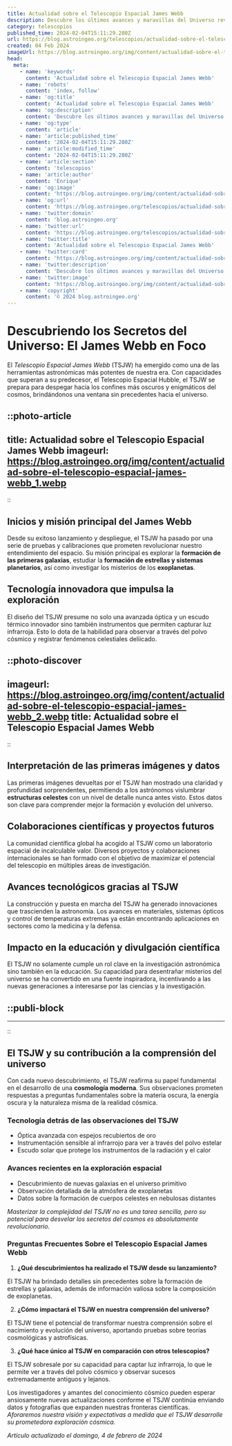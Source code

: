 ```yaml
---
title: Actualidad sobre el Telescopio Espacial James Webb
description: Descubre los últimos avances y maravillas del Universo reveladas por el Telescopio Espacial James Webb. Ciencia espacial en detalle.
category: telescopios
published_time: 2024-02-04T15:11:29.280Z
url: https://blog.astroingeo.org/telescopios/actualidad-sobre-el-telescopio-espacial-james-webb
created: 04 Feb 2024
imageUrl: https://blog.astroingeo.org/img/content/actualidad-sobre-el-telescopio-espacial-james-webb_1.webp
head:
  meta:
    - name: 'keywords'
      content: 'Actualidad sobre el Telescopio Espacial James Webb'
    - name: 'robots'
      content: 'index, follow'
    - name: 'og:title'
      content: 'Actualidad sobre el Telescopio Espacial James Webb'
    - name: 'og:description'
      content: 'Descubre los últimos avances y maravillas del Universo reveladas por el Telescopio Espacial James Webb. Ciencia espacial en detalle.'
    - name: 'og:type'
      content: 'article'
    - name: 'article:published_time'
      content: '2024-02-04T15:11:29.280Z'
    - name: 'article:modified_time'
      content: '2024-02-04T15:11:29.280Z'
    - name: 'article:section'
      content: 'telescopios'
    - name: 'article:author'
      content: 'Enrique'
    - name: 'og:image'
      content: 'https://blog.astroingeo.org/img/content/actualidad-sobre-el-telescopio-espacial-james-webb_1.webp'
    - name: 'og:url'
      content: 'https://blog.astroingeo.org/telescopios/actualidad-sobre-el-telescopio-espacial-james-webb'
    - name: 'twitter:domain'
      content: 'blog.astroingeo.org'
    - name: 'twitter:url'
      content: 'https://blog.astroingeo.org/telescopios/actualidad-sobre-el-telescopio-espacial-james-webb'
    - name: 'twitter:title'
      content: 'Actualidad sobre el Telescopio Espacial James Webb'
    - name: 'twitter:card'
      content: 'https://blog.astroingeo.org/img/content/actualidad-sobre-el-telescopio-espacial-james-webb_1.webp'
    - name: 'twitter:description'
      content: 'Descubre los últimos avances y maravillas del Universo reveladas por el Telescopio Espacial James Webb. Ciencia espacial en detalle.'
    - name: 'twitter:image'
      content: 'https://blog.astroingeo.org/img/content/actualidad-sobre-el-telescopio-espacial-james-webb_1.webp'
    - name: 'copyright'
      content: '© 2024 blog.astroingeo.org'
---
```

# Descubriendo los Secretos del Universo: El James Webb en Foco

El *Telescopio Espacial James Webb* (TSJW) ha emergido como una de las herramientas astronómicas más potentes de nuestra era. Con capacidades que superan a su predecesor, el Telescopio Espacial Hubble, el TSJW se prepara para despegar hacia los confines más oscuros y enigmáticos del cosmos, brindándonos una ventana sin precedentes hacia el universo.


::photo-article
---
title: Actualidad sobre el Telescopio Espacial James Webb
imageurl: https://blog.astroingeo.org/img/content/actualidad-sobre-el-telescopio-espacial-james-webb_1.webp
---
::



## Inicios y misión principal del James Webb

Desde su exitoso lanzamiento y despliegue, el TSJW ha pasado por una serie de pruebas y calibraciones que prometen revolucionar nuestro entendimiento del espacio. Su misión principal es explorar la **formación de las primeras galaxias**, estudiar la **formación de estrellas y sistemas planetarios**, así como investigar los misterios de los **exoplanetas**.

## Tecnología innovadora que impulsa la exploración

El diseño del TSJW presume no solo una avanzada óptica y un escudo térmico innovador sino también instrumentos que permiten capturar luz infrarroja. Esto lo dota de la habilidad para observar a través del polvo cósmico y registrar fenómenos celestiales deliicado.


::photo-discover
---
imageurl: https://blog.astroingeo.org/img/content/actualidad-sobre-el-telescopio-espacial-james-webb_2.webp
title: Actualidad sobre el Telescopio Espacial James Webb
---
::



## Interpretación de las primeras imágenes y datos

Las primeras imágenes devueltas por el TSJW han mostrado una claridad y profundidad sorprendentes, permitiendo a los astrónomos vislumbrar **estructuras celestes** con un nivel de detalle nunca antes visto. Estos datos son clave para comprender mejor la formación y evolución del universo.

## Colaboraciones científicas y proyectos futuros

La comunidad científica global ha acogido al TSJW como un laboratorio espacial de incalculable valor. Diversos proyectos y colaboraciones internacionales se han formado con el objetivo de maximizar el potencial del telescopio en múltiples áreas de investigación.

## Avances tecnológicos gracias al TSJW

La construcción y puesta en marcha del TSJW ha generado innovaciones que trascienden la astronomía. Los avances en materiales, sistemas ópticos y control de temperaturas extremas ya están encontrando aplicaciones en sectores como la medicina y la defensa.

## Impacto en la educación y divulgación científica

El TSJW no solamente cumple un rol clave en la investigación astronómica sino también en la educación. Su capacidad para desentrañar misterios del universo se ha convertido en una fuente inspiradora, incentivando a las nuevas generaciones a interesarse por las ciencias y la investigación.


  ::publi-block
  ---
  ---
  ::
  
  

## El TSJW y su contribución a la comprensión del universo

Con cada nuevo descubrimiento, el TSJW reafirma su papel fundamental en el desarrollo de una **cosmología moderna**. Sus observaciones prometen respuestas a preguntas fundamentales sobre la materia oscura, la energía oscura y la naturaleza misma de la realidad cósmica.

### Tecnología detrás de las observaciones del TSJW

- Óptica avanzada con espejos recubiertos de oro
- Instrumentación sensible al infrarrojo para ver a través del polvo estelar
- Escudo solar que protege los instrumentos de la radiación y el calor

### Avances recientes en la exploración espacial

- Descubrimiento de nuevas galaxias en el universo primitivo
- Observación detallada de la atmósfera de exoplanetas
- Datos sobre la formación de cuerpos celestes en nebulosas distantes

_Masterizar la complejidad del TSJW no es una tarea sencilla, pero su potencial para desvelar los secretos del cosmos es absolutamente revolucionario._

### Preguntas Frecuentes Sobre el Telescopio Espacial James Webb

1. **¿Qué descubrimientos ha realizado el TSJW desde su lanzamiento?**

El TSJW ha brindado detalles sin precedentes sobre la formación de estrellas y galaxias, además de información valiosa sobre la composición de exoplanetas.

2. **¿Cómo impactará el TSJW en nuestra comprensión del universo?**

El TSJW tiene el potencial de transformar nuestra comprensión sobre el nacimiento y evolución del universo, aportando pruebas sobre teorías cosmológicas y astrofísicas.

3. **¿Qué hace único al TSJW en comparación con otros telescopios?**

El TSJW sobresale por su capacidad para captar luz infrarroja, lo que le permite ver a través del polvo cósmico y observar sucesos extremadamente antiguos y lejanos.

Los investigadores y amantes del conocimiento cósmico pueden esperar ansiosamente nuevas actualizaciones conforme el TSJW continúa enviando datos y fotografías que expanden nuestras fronteras científicas. *Aforaremos nuestra visión y expectativas a medida que el TSJW desarrolle su prometedora exploración cósmica.*

_Artículo actualizado el domingo, 4 de febrero de 2024_